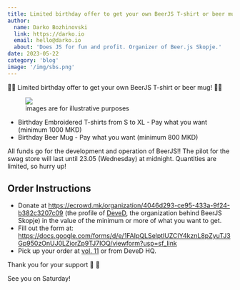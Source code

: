```yaml
---
title: Limited birthday offer to get your own BeerJS T-shirt or beer mug!
author:
  name: Darko Bozhinovski
  link: https://darko.io
  email: hello@darko.io
  about: 'Does JS for fun and profit. Organizer of Beer.js Skopje.'
date: 2023-05-22
category: 'blog'
image: '/img/sbs.png'
---
```


🚨🚨 Limited birthday offer to get your own BeerJS T-shirt or beer mug! 🚨🚨

<figure>
  <img src="/img/sbs.png" /> 
  <figcaption class="text-center">images are for illustrative purposes</figcaption>
</figure>

- Birthday Embroidered T-shirts from S to XL - Pay what you want (minimum 1000 MKD)
- Birthday Beer Mug - Pay what you want (minimum 800 MKD)

All funds go for the development and operation of BeerJS!! The pilot for the swag store will last until 23.05
(Wednesday) at midnight. Quantities are limited, so hurry up!

## Order Instructions

- Donate at https://ecrowd.mk/organization/4046d293-ce95-433a-9f24-b382c3207c09 (the profile of
  [DeveD](https://deved.mk), the organization behind BeerJS Skopje) in the value of the minimum or more of what you want
  to get.
- Fill out the form at:
  https://docs.google.com/forms/d/e/1FAIpQLSelptlUZCIY4kznL8pZyuTJ3Gp950zOnUJ0LZiorZp9TJ7IOQ/viewform?usp=sf_link
- Pick up your order at [vol. 11](/announcements/vol11-announcement/) or from DeveD HQ.

Thank you for your support 🫶 🍻

See you on Saturday!
